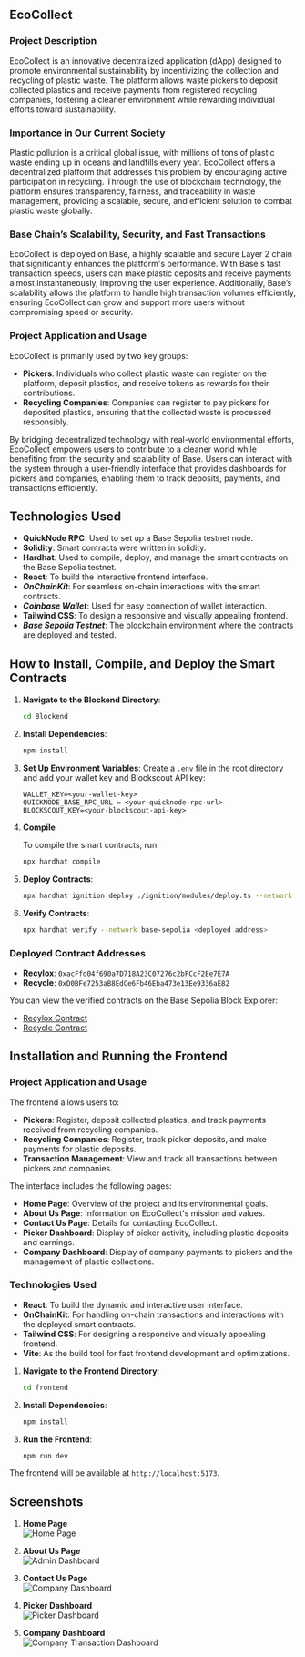 ## EcoCollect

### Project Description
EcoCollect is an innovative decentralized application (dApp) designed to promote environmental sustainability by incentivizing the collection and recycling of plastic waste. The platform allows waste pickers to deposit collected plastics and receive payments from registered recycling companies, fostering a cleaner environment while rewarding individual efforts toward sustainability.

### Importance in Our Current Society
Plastic pollution is a critical global issue, with millions of tons of plastic waste ending up in oceans and landfills every year. EcoCollect offers a decentralized platform that addresses this problem by encouraging active participation in recycling. Through the use of blockchain technology, the platform ensures transparency, fairness, and traceability in waste management, providing a scalable, secure, and efficient solution to combat plastic waste globally.

### Base Chain’s Scalability, Security, and Fast Transactions
EcoCollect is deployed on Base, a highly scalable and secure Layer 2 chain that significantly enhances the platform's performance. With Base's fast transaction speeds, users can make plastic deposits and receive payments almost instantaneously, improving the user experience. Additionally, Base’s scalability allows the platform to handle high transaction volumes efficiently, ensuring EcoCollect can grow and support more users without compromising speed or security.

### Project Application and Usage
EcoCollect is primarily used by two key groups:
- **Pickers**: Individuals who collect plastic waste can register on the platform, deposit plastics, and receive tokens as rewards for their contributions.
- **Recycling Companies**: Companies can register to pay pickers for deposited plastics, ensuring that the collected waste is processed responsibly. 

By bridging decentralized technology with real-world environmental efforts, EcoCollect empowers users to contribute to a cleaner world while benefiting from the security and scalability of Base. Users can interact with the system through a user-friendly interface that provides dashboards for pickers and companies, enabling them to track deposits, payments, and transactions efficiently.

## Technologies Used
- **QuickNode RPC**: Used to set up a Base Sepolia testnet node.
- **Solidity**: Smart contracts were written in solidity.
- **Hardhat**: Used to compile, deploy, and manage the smart contracts on the Base Sepolia testnet.
- **React**: To build the interactive frontend interface.
- ***OnChainKit***: For seamless on-chain interactions with the smart contracts.
- ***Coinbase Wallet***: Used for easy connection of wallet interaction.
- **Tailwind CSS**: To design a responsive and visually appealing frontend.
- ***Base Sepolia Testnet***: The blockchain environment where the contracts are deployed and tested.

## How to Install, Compile, and Deploy the Smart Contracts

1. **Navigate to the Blockend Directory**:
   ```bash
   cd Blockend
   ```

2. **Install Dependencies**: 
   ```bash
   npm install
   ```

3. **Set Up Environment Variables**:
   Create a `.env` file in the root directory and add your wallet key and Blockscout API key:
   ```plaintext
   WALLET_KEY=<your-wallet-key>
   QUICKNODE_BASE_RPC_URL = <your-quicknode-rpc-url>
   BLOCKSCOUT_KEY=<your-blockscout-api-key>
   ```

4. **Compile**

    To compile the smart contracts, run:
    ```bash
    npx hardhat compile
    ```

5. **Deploy Contracts**:
   ```bash
   npx hardhat ignition deploy ./ignition/modules/deploy.ts --network base-sepolia
   ```

6. **Verify Contracts**:
   ```bash
   npx hardhat verify --network base-sepolia <deployed address>
   ```

### Deployed Contract Addresses
- **Recylox**: `0xacFfd04f690a7D718A23C07276c2bFCcF2Ee7E7A`
- **Recycle**: `0xD0BFe7253aB8EdCe6Fb46Eba473e13Ee9336aE82`

You can view the verified contracts on the Base Sepolia Block Explorer:
- [Recylox Contract](https://base-sepolia.blockscout.com/address/0xacFfd04f690a7D718A23C07276c2bFCcF2Ee7E7A#code)
- [Recycle Contract](https://base-sepolia.blockscout.com/address/0xD0BFe7253aB8EdCe6Fb46Eba473e13Ee9336aE82#code)

## Installation and Running the Frontend

### Project Application and Usage
The frontend allows users to:
- **Pickers**: Register, deposit collected plastics, and track payments received from recycling companies.
- **Recycling Companies**: Register, track picker deposits, and make payments for plastic deposits.
- **Transaction Management**: View and track all transactions between pickers and companies.
  
The interface includes the following pages:
- **Home Page**: Overview of the project and its environmental goals.
- **About Us Page**: Information on EcoCollect's mission and values.
- **Contact Us Page**: Details for contacting EcoCollect.
- **Picker Dashboard**: Display of picker activity, including plastic deposits and earnings.
- **Company Dashboard**: Display of company payments to pickers and the management of plastic collections.

### Technologies Used
- **React**: To build the dynamic and interactive user interface.
- **OnChainKit**: For handling on-chain transactions and interactions with the deployed smart contracts.
- **Tailwind CSS**: For designing a responsive and visually appealing frontend.
- **Vite**: As the build tool for fast frontend development and optimizations.

1. **Navigate to the Frontend Directory**:
   ```bash
   cd frontend
   ```

2. **Install Dependencies**:
   ```bash
   npm install
   ```

3. **Run the Frontend**:
   ```bash
   npm run dev
   ```

The frontend will be available at `http://localhost:5173`.

## Screenshots

1. **Home Page**  
   ![Home Page](./images/Quick1.png)
   
2. **About Us Page**  
   ![Admin Dashboard](./images/dash1.png)

3. **Contact Us Page**  
   ![Company Dashboard](./images/dash2.png)

4. **Picker Dashboard**  
   ![Picker Dashboard](./images/dash3.png)

5. **Company Dashboard**  
   ![Company Transaction Dashboard](./images/dash4.png)
